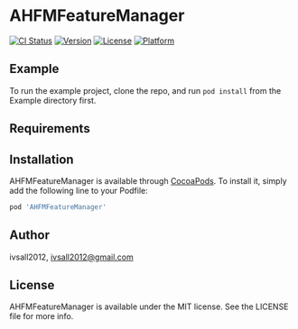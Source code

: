 # AHFMFeatureManager

[![CI Status](http://img.shields.io/travis/ivsall2012/AHFMFeatureManager.svg?style=flat)](https://travis-ci.org/ivsall2012/AHFMFeatureManager)
[![Version](https://img.shields.io/cocoapods/v/AHFMFeatureManager.svg?style=flat)](http://cocoapods.org/pods/AHFMFeatureManager)
[![License](https://img.shields.io/cocoapods/l/AHFMFeatureManager.svg?style=flat)](http://cocoapods.org/pods/AHFMFeatureManager)
[![Platform](https://img.shields.io/cocoapods/p/AHFMFeatureManager.svg?style=flat)](http://cocoapods.org/pods/AHFMFeatureManager)

## Example

To run the example project, clone the repo, and run `pod install` from the Example directory first.

## Requirements

## Installation

AHFMFeatureManager is available through [CocoaPods](http://cocoapods.org). To install
it, simply add the following line to your Podfile:

```ruby
pod 'AHFMFeatureManager'
```

## Author

ivsall2012, ivsall2012@gmail.com

## License

AHFMFeatureManager is available under the MIT license. See the LICENSE file for more info.

